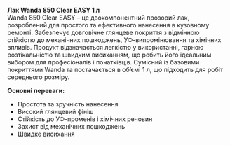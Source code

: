 **Лак Wanda 850 Clear EASY 1 л**  
Wanda 850 Clear EASY – це двокомпонентний прозорий лак, розроблений для простого та ефективного нанесення в кузовному ремонті. Забезпечує довговічне глянцеве покриття з відмінною стійкістю до механічних пошкоджень, УФ-випромінювання та хімічних впливів. Продукт відзначається легкістю у використанні, гарною розтікальністю та швидким висиханням, що робить його ідеальним вибором для професіоналів і початківців. Сумісний із базовими покриттями Wanda та постачається в об’ємі 1 л, що підходить для робіт середнього розміру.

**Основні переваги:**
- Простота та зручність нанесення
- Високий глянцевий фініш
- Стійкість до УФ-променів і хімічних речовин
- Захист від механічних пошкоджень
- Швидке висихання